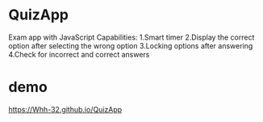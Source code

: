 # QuizApp
Exam app with JavaScript
Capabilities:
1.Smart timer
2.Display the correct option after selecting the wrong option
3.Locking options after answering
4.Check for incorrect and correct answers
# demo
https://Whh-32.github.io/QuizApp

